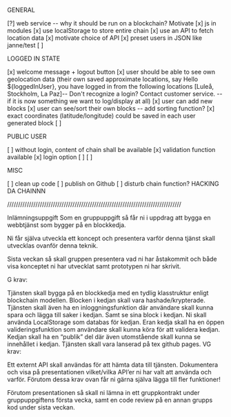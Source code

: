 GENERAL

[?] web service -- why it should be run on a blockchain? Motivate
[x] js in modules
[x] use localStorage to store entire chain
[x] use an API to fetch location data
[x] motivate choice of API
[x] preset users in JSON like janne/test
[ ] 


LOGGED IN STATE

[x] welcome message + logout button
[x] user should be able to see own geolocation data (their own saved approximate locations, say Hello ${loggedInUser}, you have logged in from the following locations [Luleå, Stockholm, La Paz]-- Don't recognize a login? Contact customer service. -- if it is now something we want to log/display at all)
[x] user can add new blocks
[x] user can see/sort their own blocks -- add sorting function?
[x] exact coordinates (latitude/longitude) could be saved in each user generated block
[ ] 

PUBLIC USER

[ ] without login, content of chain shall be available 
[x] validation function available
[x] login option
[ ] 
[ ] 


MISC 

[ ] clean up code
[ ] publish on Github
[ ] disturb chain function? HACKING DA CHAINNN


////////////////////////////////////////////////////////////////////////////////

Inlämningsuppgift
Som en gruppuppgift så får ni i uppdrag att bygga en webbtjänst som bygger på en blockkedja.

Ni får själva utveckla ett koncept och presentera varför denna tjänst skall utvecklas ovanför denna teknik.

Sista veckan så skall gruppen presentera vad ni har åstakommit och både visa konceptet ni har utvecklat samt prototypen ni har skrivit. 

G krav:

Tjänsten skall bygga på en blockkedja med en tydlig klasstruktur enligt blockchain modellen.
Blocken i kedjan skall vara hashade/krypterade.
Tjänsten skall även ha en inloggningsfunktion där användare skall kunna spara och lägga till saker i kedjan. Samt se sina block i kedjan. Ni skall använda LocalStorage som databas för kedjan.
Eran kedja skall ha en öppen valideringsfunktion som användare skall kunna köra för att validera kedjan.
Kedjan skall ha en “publik” del där även utomstående skall kunna se innehållet i kedjan.
Tjänsten skall vara lanserad på tex github pages.
VG krav:

Ett externt API skall användas för att hämta data till tjänsten. Dokumentera och visa på presentationen vilket/vilka API’er ni har valt att använda och varför.
Förutom dessa krav ovan får ni gärna själva lägga till fler funktioner!

Förutom presentationen så skall ni lämna in ett gruppkontrakt under gruppuppgiftens första vecka, samt en code review på en annan grupps kod under sista veckan.